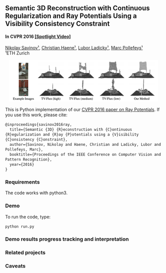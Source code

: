## Semantic 3D Reconstruction with Continuous Regularization and Ray Potentials Using a Visibility Consistency Constraint ##
#### In CVPR 2016 [[Spotlight Video]](https://www.youtube.com/watch?v=z3z4bO2BKhU)

[Nikolay Savinov¹](https://nsavinov.com/), [Christian Haene¹](https://scholar.google.ch/citations?user=AliuYd0AAAAJ&hl=en), [Lubor Ladicky¹](https://inf.ethz.ch/personal/ladickyl/), [Marc Pollefeys¹](https://inf.ethz.ch/personal/marc.pollefeys/) <br/>
¹ETH Zurich <br/>

<p align="center">
  <img src="misc/thin_road_sign.png" width="480">
</p>

This is Python implementation of our [CVPR 2016 paper on Ray Potentials](https://arxiv.org/abs/1604.02885).
If you use this work, please cite:

    @inproceedings{savinov2016ray,
      title={Semantic {3D} {R}econstruction with {C}ontinuous {R}egularization and {R}ay {P}otentials using a {V}isibility {C}onsistency {C}onstraint},
      author={Savinov, Nikolay and Haene, Christian and Ladicky, Lubor and Pollefeys, Marc},
      booktitle={Proceedings of the IEEE Conference on Computer Vision and Pattern Recognition},
      year={2016}
    }
    
### Requirements
The code works with python3.

### Demo
To run the code, type:
```Shell
python run.py
```
### Demo results progress tracking and interpretation

### Related projects

### Caveats
